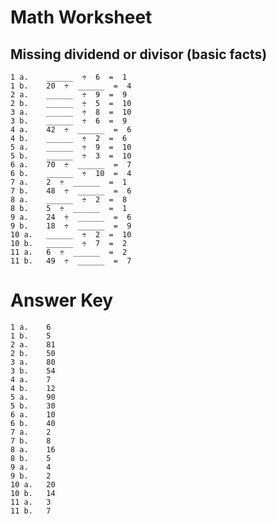 # Math Worksheet

## Missing dividend or divisor (basic facts)

    1 a.	______  ÷  6  =  1
    1 b.	20  ÷  ______  =  4
    2 a.	______  ÷  9  =  9
    2 b.	______  ÷  5  =  10
    3 a.	______  ÷  8  =  10
    3 b.	______  ÷  6  =  9
    4 a.	42  ÷  ______  =  6
    4 b.	______  ÷  2  =  6
    5 a.	______  ÷  9  =  10
    5 b.	______  ÷  3  =  10
    6 a.	70  ÷  ______  =  7
    6 b.	______  ÷  10  =  4
    7 a.	2  ÷  ______  =  1
    7 b.	48  ÷  ______  =  6
    8 a.	______  ÷  2  =  8
    8 b.	5  ÷  ______  =  1
    9 a.	24  ÷  ______  =  6
    9 b.	18  ÷  ______  =  9
    10 a.	______  ÷  2  =  10
    10 b.	______  ÷  7  =  2
    11 a.	6  ÷  ______  =  2
    11 b.	49  ÷  ______  =  7

 
# Answer Key

    1 a. 	6
    1 b. 	5
    2 a. 	81
    2 b. 	50
    3 a. 	80
    3 b. 	54
    4 a. 	7
    4 b. 	12
    5 a. 	90
    5 b. 	30
    6 a. 	10
    6 b. 	40
    7 a. 	2
    7 b. 	8
    8 a. 	16
    8 b. 	5
    9 a. 	4
    9 b. 	2
    10 a. 	20
    10 b. 	14
    11 a. 	3
    11 b. 	7
